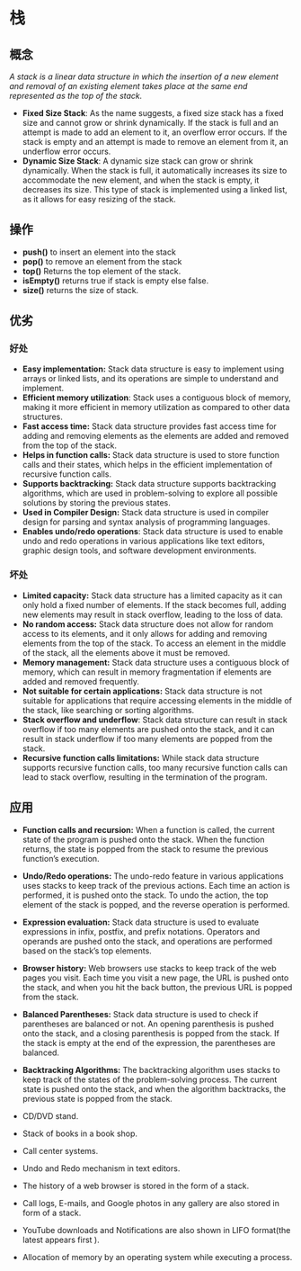 # 栈

## 概念

*A stack is a linear data structure in which the insertion of a new element and removal of an existing element takes place at the same end represented as the top of the stack.*



- **Fixed Size Stack**: As the name suggests, a fixed size stack has a fixed size and cannot grow or shrink dynamically. If the stack is full and an attempt is made to add an element to it, an overflow error occurs. If the stack is empty and an attempt is made to remove an element from it, an underflow error occurs.
- **Dynamic Size Stack**: A dynamic size stack can grow or shrink dynamically. When the stack is full, it automatically increases its size to accommodate the new element, and when the stack is empty, it decreases its size. This type of stack is implemented using a linked list, as it allows for easy resizing of the stack.



## 操作

- **push()** to insert an element into the stack
- **pop()** to remove an element from the stack
- **top()** Returns the top element of the stack.
- **isEmpty()** returns true if stack is empty else false.
- **size()** returns the size of stack.



## 优劣

### 好处

- **Easy implementation:** Stack data structure is easy to implement using arrays or linked lists, and its operations are simple to understand and implement.
- **Efficient memory utilization**: Stack uses a contiguous block of memory, making it more efficient in memory utilization as compared to other data structures.
- **Fast access time:** Stack data structure provides fast access time for adding and removing elements as the elements are added and removed from the top of the stack.
- **Helps in function calls:** Stack data structure is used to store function calls and their states, which helps in the efficient implementation of recursive function calls.
- **Supports backtracking:** Stack data structure supports backtracking algorithms, which are used in problem-solving to explore all possible solutions by storing the previous states.
- **Used in Compiler Design:** Stack data structure is used in compiler design for parsing and syntax analysis of programming languages.
- **Enables undo/redo operations**: Stack data structure is used to enable undo and redo operations in various applications like text editors, graphic design tools, and software development environments.



### 坏处

- **Limited capacity:** Stack data structure has a limited capacity as it can only hold a fixed number of elements. If the stack becomes full, adding new elements may result in stack overflow, leading to the loss of data.
- **No random access:** Stack data structure does not allow for random access to its elements, and it only allows for adding and removing elements from the top of the stack. To access an element in the middle of the stack, all the elements above it must be removed.
- **Memory management:** Stack data structure uses a contiguous block of memory, which can result in memory fragmentation if elements are added and removed frequently.
- **Not suitable for certain applications:** Stack data structure is not suitable for applications that require accessing elements in the middle of the stack, like searching or sorting algorithms.
- **Stack overflow and underflow**: Stack data structure can result in stack overflow if too many elements are pushed onto the stack, and it can result in stack underflow if too many elements are popped from the stack.
- **Recursive function calls limitations:** While stack data structure supports recursive function calls, too many recursive function calls can lead to stack overflow, resulting in the termination of the program.



## 应用

- **Function calls and recursion:** When a function is called, the current state of the program is pushed onto the stack. When the function returns, the state is popped from the stack to resume the previous function’s execution.
- **Undo/Redo operations:** The undo-redo feature in various applications uses stacks to keep track of the previous actions. Each time an action is performed, it is pushed onto the stack. To undo the action, the top element of the stack is popped, and the reverse operation is performed.
- **Expression evaluation:** Stack data structure is used to evaluate expressions in infix, postfix, and prefix notations. Operators and operands are pushed onto the stack, and operations are performed based on the stack’s top elements.
- **Browser history:** Web browsers use stacks to keep track of the web pages you visit. Each time you visit a new page, the URL is pushed onto the stack, and when you hit the back button, the previous URL is popped from the stack.
- **Balanced Parentheses:** Stack data structure is used to check if parentheses are balanced or not. An opening parenthesis is pushed onto the stack, and a closing parenthesis is popped from the stack. If the stack is empty at the end of the expression, the parentheses are balanced.
- **Backtracking Algorithms:** The backtracking algorithm uses stacks to keep track of the states of the problem-solving process. The current state is pushed onto the stack, and when the algorithm backtracks, the previous state is popped from the stack.



- CD/DVD stand.
- Stack of books in a book shop.
- Call center systems.
- Undo and Redo mechanism in text editors.
- The history of a web browser is stored in the form of a stack.
- Call logs, E-mails, and Google photos in any gallery are also stored in form of a stack.
- YouTube downloads and Notifications are also shown in LIFO format(the latest appears first ).
- Allocation of memory by an operating system while executing a process.